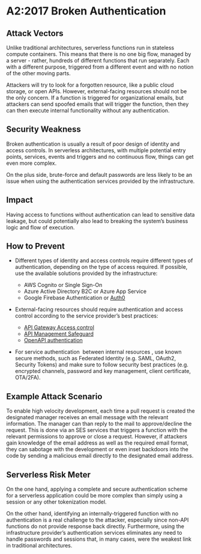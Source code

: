 # A2:2017 Broken Authentication
## Attack Vectors
Unlike traditional architectures, serverless functions run in stateless compute containers. This means that there is no one big flow, managed by a server - rather, hundreds of different functions that run separately. Each with a different purpose, triggered from a different event and with no notion of the other moving parts.

Attackers will try to look for a forgotten resource, like a public cloud storage, or open APIs. However, external-facing resources should not be the only concern. If a function is triggered for organizational emails, but attackers can send spoofed emails that will trigger the function, then they can then execute internal functionality without any authentication.

## Security Weakness
Broken authentication is usually a result of poor design of identity and access controls. In serverless architectures, with multiple potential entry points, services, events and triggers and no continuous flow, things can get even more complex.

On the plus side, brute-force and default passwords are less likely to be an issue when using the authentication services provided by the infrastructure.

## Impact
Having access to functions without authentication can lead to sensitive data leakage, but could potentially also lead to breaking the system’s business logic and flow of execution.

## How to Prevent
- Different types of identity and access controls require different types of authentication, depending on the type of access required. If possible, use the available solutions provided by the infrastructure:

    - AWS Cognito or Single Sign-On
    - Azure Active Directory B2C or Azure App Service
    - Google Firebase Authentication or ​[Auth0](https://auth0.com/docs/integrations/google-cloud-platform)
- External-facing resources should require authentication and access control according to the service provider’s best practices:
    - [API Gateway Access control](https://docs.aws.amazon.com/apigateway/latest/developerguide/apigateway-control-access-to-api.html)
    - [API Management Safeguard](https://www.red-gate.com/simple-talk/cloud/cloud-development/azure-api-management-part-2-safeguarding-your-api/)
    - [OpenAPI authentication](https://cloud.google.com/endpoints/docs/openapi/authenticating-users)

- For service authentication ​ between internal resources​ , use known secure methods, such as Federated Identity (e.g. SAML, OAuth2, Security Tokens) and make sure to follow security best practices (e.g. encrypted channels, password and key management, client certificate, OTA/2FA).

## Example Attack Scenario
To enable high velocity development, each time a pull request is created the designated manager receives an email message with the relevant information. The manager can than reply to the mail to approve/decline the request. This is done via an SES services that triggers a function with the relevant permissions to approve or close a request. However, if attackers gain knowledge of the email address as well as the required email format, they can sabotage with the development or even inset backdoors into the code by sending a malicious email directly to the designated email address.
<image>

## Serverless Risk Meter
On the one hand, applying a complete and secure authentication scheme for a serverless application could be more complex than simply using a session or any other tokenization model.

On the other hand, identifying an internally-triggered function with no authentication is a real challenge to the attacker, especially since non-API functions do not provide response back directly. Furthermore, using the infrastructure provider’s authentication services eliminates any need to handle passwords and sessions that, in many cases, were the weakest link in traditional architectures.